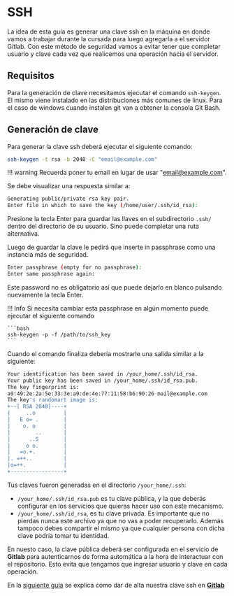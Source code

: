 # SSH

La idea de esta guía es generar una clave ssh en la máquina en donde vamos a
trabajar durante la cursada para luego agregarla a el servidor Gitlab.
Con este método de seguridad vamos a evitar tener que completar usuario y clave
cada vez que realicemos una operación hacia el servidor.

## Requisitos

Para la generación de clave necesitamos ejecutar el comando `ssh-keygen`. El
mismo viene instalado en las distribuciones más comunes de linux. Para el caso
de windows cuando instalen git van a obtener la consola Git Bash.

## Generación de clave

Para generar la clave ssh deberá ejecutar el siguiente comando:

```bash
ssh-keygen -t rsa -b 2048 -C "email@example.com"
```

!!! warning
    Recuerda poner tu email en lugar de usar "email@example.com".

Se debe visualizar una respuesta similar a:

```bash
Generating public/private rsa key pair.
Enter file in which to save the key (/home/user/.ssh/id_rsa):
```

Presione la tecla Enter para guardar las llaves en el subdirectorio `.ssh/`
dentro del directorio de su usuario. Sino puede completar una ruta alternativa.

Luego de guardar la clave le pedirá que inserte in passphrase como una instancia
más de seguridad.

```bash
Enter passphrase (empty for no passphrase):
Enter same passphrase again:
```

Este password no es obligatorio así que puede dejarlo en blanco
pulsando nuevamente la tecla Enter.

!!! Info
    Si necesita cambiar esta passphrase en algún momento puede ejecutar el siguiente 
    comando

    ```bash
    ssh-keygen -p -f /path/to/ssh_key
    ```

Cuando el comando finaliza debería mostrarle una salida similar a la siguiente:

```bash
Your identification has been saved in /your_home/.ssh/id_rsa.
Your public key has been saved in /your_home/.ssh/id_rsa.pub.
The key fingerprint is:
a9:49:2e:2a:5e:33:3e:a9:de:4e:77:11:58:b6:90:26 mail@example.com
The key's randomart image is:
+--[ RSA 2048]----+
|     ..o         |
|   E o= .        |
|    o. o         |
|        ..       |
|      ..S        |
|     o o.        |
|   =o.+.         |
|. =++..          |
|o=++.            |
+-----------------+
```

Tus claves fueron generadas en el directorio `/your_home/.ssh`:

- `/your_home/.ssh/id_rsa.pub` es tu clave pública, y la que deberás
configurar en los servicios que quieras hacer uso con este mecanismo.
- `/your_home/.ssh/id_rsa`, es tu clave privada. Es importante que no pierdas
nunca este archivo ya que no vas a poder recuperarlo. Además tampoco debes
compartir el mismo ya que cualquier persona con dicha clave podría tomar tu
identidad.

En nuesto caso, la clave pública deberá ser configurada en el servicio de
**Gitlab** para autenticarnos de forma automática a la hora de interactuar con
el repositorio. Esto evita que tengamos que ingresar usuario y clave en cada
operación.

En la [siguiente guía]() se explica como dar de alta nuestra clave ssh en
[**Gitlab**](https://gitlab.catedras.linti.unlp.edu.ar/)
